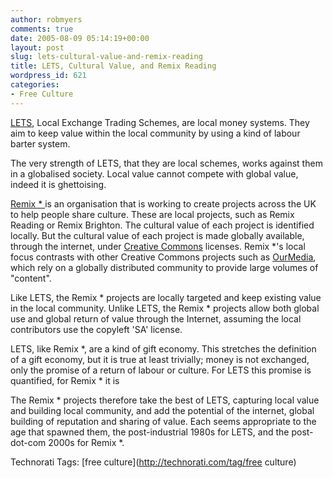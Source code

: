 ```yaml
---
author: robmyers
comments: true
date: 2005-08-09 05:14:19+00:00
layout: post
slug: lets-cultural-value-and-remix-reading
title: LETS, Cultural Value, and Remix Reading
wordpress_id: 621
categories:
- Free Culture
---
```


  
[LETS](http://www.letslinkuk.net/), Local Exchange Trading Schemes, are local money systems. They aim to keep value within the local community by using a kind of labour barter system.  


  
The very strength of LETS, that they are local schemes, works against them in a globalised society. Local value cannot compete with global value, indeed it is ghettoising.  


  
[Remix * ](http://www.remixreading.org/) is an organisation that is working to create projects across the UK to help people share culture. These are local projects, such as Remix Reading or Remix Brighton. The cultural value of each project is identified locally. But the cultural value of each project is made globally available, through the internet, under [Creative Commons](http://www.creativecommons.org/) licenses. Remix *'s local focus contrasts with other Creative Commons projects such as [OurMedia](http://www.ourmedia.org/), which rely on a globally distributed community to provide large volumes of "content".  


  
Like LETS, the Remix * projects are locally targeted and keep existing value in the local community. Unlike LETS, the Remix * projects allow both global use and global return of value through the Internet, assuming the local contributors use the copyleft 'SA' license.  


  
LETS, like Remix *, are a kind of gift economy. This stretches the definition of a gift economy, but it is true at least trivially; money is not exchanged, only the promise of a return of labour or culture. For LETS this promise is quantified, for Remix * it is  


  
The Remix * projects therefore take the best of LETS, capturing local value and building local community, and add the potential of the internet, global building of reputation and sharing of value. Each seems appropriate to the age that spawned them, the post-industrial 1980s for LETS, and the post-dot-com 2000s for Remix *.  


  


Technorati Tags: [free culture](http://technorati.com/tag/free culture)

  


